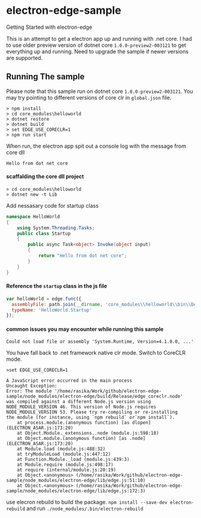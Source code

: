 electron-edge-sample
=====================

Getting Started with electron-edge

This is an attempt to get a electron app up and running with .net core. 
I had to use older preview version of dotnet core `1.0.0-preview2-003121` to get everything up and running.
Need to upgrade the sample if newer versions are supported.

## Running The sample
Please note that this sample run on dotnet core `1.0.0-preview2-003121`. You may try pointing to different versions of core clr in `global.json` file.
```
> npm install
> cd core_modules\helloworld
> dotnet restore
> dotnet build
> set EDGE_USE_CORECLR=1
> npm run start
```

When run, the electron app spit out a console log with the message from core dll
```
Hello from dot net core
```


#### scaffalding the core dll project
```
> cd core_modules\helloworld 
> dotnet new -t Lib
```

Add nessasary code for startup class

```c#
namespace HelloWorld
{
    using System.Threading.Tasks;
    public class Startup
    {
        public async Task<object> Invoke(object input)
        {
            return "Hello from dot net core";
        }
    }
}
```

#### Reference the `startup` class in the js file

```javascript
var helloWorld = edge.func({
  assemblyFile: path.join(__dirname, 'core_modules\\helloworld\\bin\\Debug\\netstandard1.6\\helloworld.dll'),
  typeName: 'HelloWorld.Startup'
});
```

#### common issues you may encounter while running this sample
```
Could not load file or assembly 'System.Runtime, Version=4.1.0.0, ...'
```
You have fall back to .net framework native clr mode. Switch to CoreCLR mode.
```
>set EDGE_USE_CORECLR=1
```

```
A JavaScript error occurred in the main process
Uncaught Exception:
Error: The module '/home/rasika/Work/github/electron-edge-sample/node_modules/electron-edge/build/Release/edge_coreclr.node'
was compiled against a different Node.js version using
NODE_MODULE_VERSION 46. This version of Node.js requires
NODE_MODULE_VERSION 53. Please try re-compiling or re-installing
the module (for instance, using `npm rebuild` or`npm install`).
    at process.module.(anonymous function) [as dlopen] (ELECTRON_ASAR.js:173:20)
    at Object.Module._extensions..node (module.js:598:18)
    at Object.module.(anonymous function) [as .node] (ELECTRON_ASAR.js:173:20)
    at Module.load (module.js:488:32)
    at tryModuleLoad (module.js:447:12)
    at Function.Module._load (module.js:439:3)
    at Module.require (module.js:498:17)
    at require (internal/module.js:20:19)
    at Object.<anonymous> (/home/rasika/Work/github/electron-edge-sample/node_modules/electron-edge/lib/edge.js:51:10)
    at Object.<anonymous> (/home/rasika/Work/github/electron-edge-sample/node_modules/electron-edge/lib/edge.js:172:3)
```

use elecron rebuild to build the package.
`npm install --save-dev electron-rebuild`
and run 
`./node_modules/.bin/electron-rebuild`